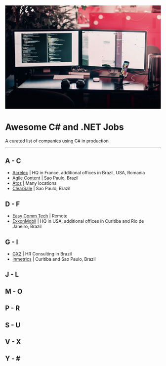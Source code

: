 ![](./computer.jpg)

# Awesome C# and .NET Jobs
A curated list of companies using C# in production

---

## A - C
* [Acrelec](https://acrelec.com/careers/) | HQ in France, additional offices in Brazil, USA, Romania
* [Agile Content](https://www.agilecontent.com/) | Sao Paulo, Brazil
* [Atos](https://www.linkedin.com/company/atos/jobs/) | Many locations
* [ClearSale](https://www.linkedin.com/company/clearsale/jobs/) | Sao Paulo, Brazil

## D - F
* [Easy Comm Tech](https://www.easycomtec.com/trabalhe-conosco) | Remote
* [ExxonMobil](https://corporate.exxonmobil.com/Company/Careers/Information-Technology-career-path) | HQ in USA, additional offices in Curitiba and Rio de Janeiro, Brazil

## G - I
* [GX2](http://www.gx2.com.br/) | HR Consulting in Brazil
* [Inmetrics](https://www.linkedin.com/company/inmetricsstrongresults/jobs/) | Curitiba and Sao Paulo, Brazil

## J - L

## M - O

## P - R

## S - U

## V - X

## Y - \#
